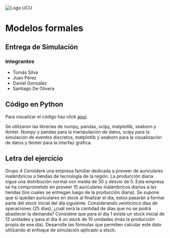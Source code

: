 ![Logo UCU](https://profesionalonline.com.uy/wp-content/uploads/2021/10/catolica.png)

# Modelos formales

## Entrega de Simulación

### Integrantes

- Tomás Silva
- Juan Pérez
- Daniel Gonzalez
- Santiago De Olivera

## Código en Python

Para visualizar el código haz click [aquí](Proyecto.py).

Se utilizaron las librerias de numpy, pandas, scipy, matplotlib, seaborn y tkinter. Numpy y pandas para la manipulación de datos, scipy para la simulación de eventos discretos, matplotlib y seaborn para la visualización de datos y tkinter para la interfaz gráfica.


## Letra del ejercicio

Grupo 4
Considere una empresa familiar dedicada a proveer de auriculares inalámbricos a tiendas de tecnología de la región. La producción diaria sigue una distribución normal con media de 30 y desvío de 5. Esta empresa se ha comprometido en proveer 15 auriculares inalámbricos diarios a las tiendas (los cuales se entregan luego de la producción diaria).
Se supone que si quedan auriculares en stock al finalizar el día, estos pasarán a formar parte del stock inicial del día siguiente.
Considerando veinticinco días de operaciones (25 días), ¿cuál será la cantidad de días que no se podrá abastecer la demanda? Considere que para el día 1 existe un stock inicial de 12 unidades y para el día 4 un stock de 10 unidades (más la producción propia de ese día).
Desarrolle las fórmulas que permiten calcular este dato utilizando el enfoque de simulación aplicado a stock.
